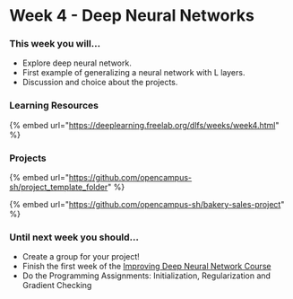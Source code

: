 # Week 4 - Deep Neural Networks

### This week you will...

* Explore deep neural network.&#x20;
* First example of generalizing a neural network with L layers.&#x20;
* Discussion and choice about the projects.&#x20;

### Learning Resources

{% embed url="https://deeplearning.freelab.org/dlfs/weeks/week4.html" %}

### Projects

{% embed url="https://github.com/opencampus-sh/project_template_folder" %}

{% embed url="https://github.com/opencampus-sh/bakery-sales-project" %}

### Until next week you should...

* Create a group for your project!
* Finish the first week of the [Improving Deep Neural Network Course](https://www.coursera.org/learn/deep-neural-network/home/welcome)
* Do the Programming Assignments: Initialization, Regularization and Gradient Checking
